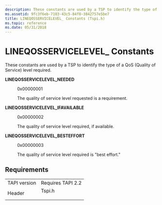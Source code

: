 ```yaml
---
description: These constants are used by a TSP to identify the type of a QoS (Quality of Service) level required.
ms.assetid: 9fc3f6eb-7103-43c5-84f8-3842757e5be7
title: LINEQOSSERVICELEVEL_ Constants (Tspi.h)
ms.topic: reference
ms.date: 05/31/2018
---
```


# LINEQOSSERVICELEVEL\_ Constants

These constants are used by a TSP to identify the type of a QoS (Quality of Service) level required.

<dl> <dt>

<span id="LINEQOSSERVICELEVEL_NEEDED"></span><span id="lineqosservicelevel_needed"></span>**LINEQOSSERVICELEVEL\_NEEDED**
</dt> <dd> <dl> <dt>

 0x00000001
</dt> <dt>



The quality of service level requested is a requirement.


</dt> </dl> </dd> <dt>

<span id="LINEQOSSERVICELEVEL_IFAVAILABLE"></span><span id="lineqosservicelevel_ifavailable"></span>**LINEQOSSERVICELEVEL\_IFAVAILABLE**
</dt> <dd> <dl> <dt>

 0x00000002
</dt> <dt>



The quality of service level required, if available.


</dt> </dl> </dd> <dt>

<span id="LINEQOSSERVICELEVEL_BESTEFFORT"></span><span id="lineqosservicelevel_besteffort"></span>**LINEQOSSERVICELEVEL\_BESTEFFORT**
</dt> <dd> <dl> <dt>

 0x00000003
</dt> <dt>



The quality of service level required is "best effort."


</dt> </dl> </dd> </dl>

## Requirements



|                         |                                                                                   |
|-------------------------|-----------------------------------------------------------------------------------|
| TAPI version<br/> | Requires TAPI 2.2<br/>                                                      |
| Header<br/>       | <dl> <dt>Tspi.h</dt> </dl> |



 

 




